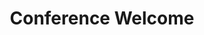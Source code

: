 ---
title: "Conference Welcome"
track: 1
excerpt:
layout: plenary
start_time: 2025-06-23 10:00
end_time: 2025-06-23 10:05
location: Main Auditorium
venue: The Gibbs Building, Wellcome Trust Collection, London, UK
---